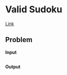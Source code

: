 # Valid Sudoku <!-- omit in toc -->

[Link](https://leetcode.com/explore/interview/card/top-interview-questions-easy/92/array/769/)

## Problem


**Input**  


```

```

**Output**  


```

```
